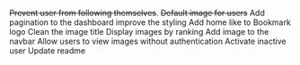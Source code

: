 ~~Prevent user from following themselves~~.
<strike>Default image for users</strike>
Add pagination to the dashboard
improve the styling
Add home like to Bookmark logo
Clean the image title
Display images by ranking
Add image to the navbar
Allow users to view images without authentication
Activate inactive user
Update readme
